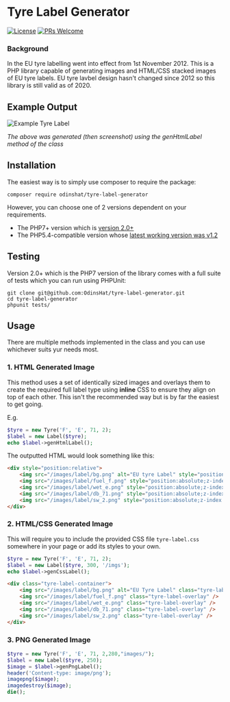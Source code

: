 # Tyre Label Generator

[![License](https://img.shields.io/badge/License-BSD%203--Clause-blue.svg)](https://opensource.org/licenses/BSD-3-Clause) [![PRs Welcome](https://img.shields.io/badge/PRs-welcome-brightgreen.svg?style=flat-square)](http://makeapullrequest.com)

### Background

In the EU tyre labelling went into effect from 1st November 2012. This is a PHP library capable of generating images and HTML/CSS stacked images of EU tyre labels. EU tyre lavbel design hasn't changed since 2012 so this library is still valid as of 2020.

## Example Output

![Example Tyre Label](https://raw.githubusercontent.com/OdinsHat/tyre-label-generator/master/images/tyre-label-ex.png)

_The above was generated (then screenshot) using the genHtmlLabel method of the class_

## Installation

The easiest way is to simply use composer to require the package:

```composer require odinshat/tyre-label-generator```

However, you can choose one of 2 versions dependent on your requirements. 

* The PHP7+ version which is [version 2.0+](https://github.com/OdinsHat/tyre-label-generator/tree/v2.0.0) 
* The PHP5.4-compatible version whose [latest working version was v1.2](https://github.com/OdinsHat/tyre-label-generator/tree/v1.2)

## Testing

Version 2.0+ which is the PHP7 version of the library comes with a full suite of tests which you can run using PHPUnit:

```
git clone git@github.com:OdinsHat/tyre-label-generator.git
cd tyre-label-generator
phpunit tests/
```

## Usage

There are multiple methods implemented in the class and you can use whichever suits yur needs most.

### 1. HTML Generated Image
This method uses a set of identically sized images and overlays them to create
the required full label type using **inline** CSS to ensure they align on top
of each other. This isn't the recommended way but is by far the easiest to get
going.

E.g.

```php
$tyre = new Tyre('F', 'E', 71, 2);
$label = new Label($tyre);
echo $label->genHtmlLabel();
```

The outputted HTML would look something like this:

```html
<div style="position:relative">
    <img src="/images/label/bg.png" alt="EU tyre Label" style="position:relative; z-index:0;" />
    <img src="/images/label/fuel_f.png" style="position:absolute;z-index:1" />
    <img src="/images/label/wet_e.png" style="position:absolute;z-index:1" />
    <img src="/images/label/db_71.png" style="position:absolute;z-index:1" />
    <img src="/images/label/sw_2.png" style="position:absolute;z-index:1" />
</div>
```

### 2. HTML/CSS Generated Image

This will require you to include the provided CSS file ```tyre-label.css```
somewhere in your page or add its styles to your own.

```php
$tyre = new Tyre('F', 'E', 71, 2);
$label = new Label($tyre, 300, '/imgs');
echo $label->genCssLabel();
```

```html
<div class="tyre-label-container">
    <img src="/images/label/bg.png" alt="EU Tyre Label" class="tyre-label-base" />
    <img src="/images/label/fuel_f.png" class="tyre-label-overlay" />
    <img src="/images/label/wet_e.png" class="tyre-label-overlay" />
    <img src="/images/label/db_71.png" class="tyre-label-overlay" />
    <img src="/images/label/sw_2.png" class="tyre-label-overlay" />
</div>
```

### 3. PNG Generated Image

```php
$tyre = new Tyre('F', 'E', 71, 2,280,"images/");
$label = new Label($tyre, 250); 
$image = $label->genPngLabel();
header('Content-type: image/png');
imagepng($image);
imagedestroy($image);
die();
```
